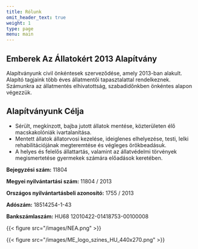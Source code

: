 ```yaml
---
title: Rólunk
omit_header_text: true
weight: 1
type: page
menu: main
---
```


## Emberek Az Állatokért 2013 Alapítvány

Alapítványunk civil önkéntesek szerveződése, amely 2013-ban alakult.
Alapító tagjaink több éves állatmentői tapasztalattal rendelkeznek.
Számunkra az állatmentés elhivatottság, szabadidőnkben önkéntes alapon végezzük.

## Alapítványunk Célja

- Sérült, megkínzott, bajba jutott állatok mentése, közterületen élő macskakolóniák ivartalanítása.
- Mentett állatok állatorvosi kezelése, ideiglenes elhelyezése, testi, lelki rehabilitációjának megteremtése és végleges örökbeadásuk.
- A helyes és felelős állattartás, valamint az állatvédelmi törvények megismertetése gyermekek számára előadások keretében.

**Bejegyzési szám:** 11804

**Megyei nyilvántartási szám:** 11804 / 2013

**Országos nyilvántartásbeli azonosító:** 1755 / 2013

**Adószám:** 18514254-1-43

**Bankszámlaszám:** HU68 12010422-01418753-00100008

{{< figure src="/images/NEA.png" >}}

{{< figure src="/images/ME_logo_szines_HU_440x270.png" >}}

<!-- {{< figure src="/images/ar_cats.jpg" >}} -->
